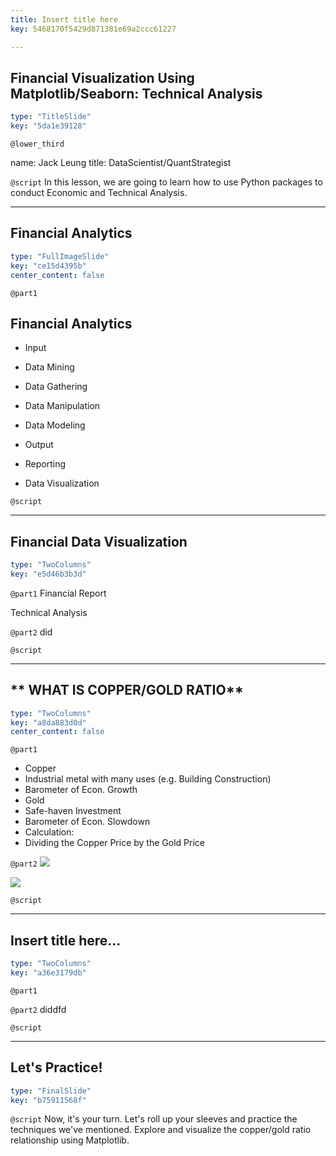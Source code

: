```yaml
---
title: Insert title here
key: 5468170f5429d871381e69a2ccc61227

---
```

## Financial Visualization Using Matplotlib/Seaborn: Technical Analysis

```yaml
type: "TitleSlide"
key: "5da1e39128"
```

`@lower_third`

name: Jack Leung
title: DataScientist/QuantStrategist


`@script`
In this lesson, we are going to learn how to use Python packages to conduct Economic and Technical Analysis.


---
## Financial Analytics

```yaml
type: "FullImageSlide"
key: "ce15d4395b"
center_content: false
```

`@part1`
## Financial Analytics

- Input
 - Data Mining

 - Data Gathering

 - Data Manipulation

 - Data Modeling

- Output

 - Reporting
 - Data Visualization


`@script`



---
## Financial Data Visualization

```yaml
type: "TwoColumns"
key: "e5d46b3b3d"
```

`@part1`
Financial Report

Technical Analysis


`@part2`
did


`@script`



---
## ** WHAT IS COPPER/GOLD RATIO**

```yaml
type: "TwoColumns"
key: "a8da883d0d"
center_content: false
```

`@part1`
- Copper
 - Industrial metal with many uses (e.g. Building Construction)
 - Barometer of Econ. Growth
- Gold
 - Safe-haven Investment
 - Barometer of Econ. Slowdown 
- Calculation:
 - Dividing the Copper Price by the Gold Price


`@part2`
![](https://a57.foxnews.com/static.foxnews.com/foxnews.com/content/uploads/2018/09/918/516/ea8469a3-goldbars.jpg?ve=1&tl=1)

![](https://fortmyers.floridaweekly.com/wp-content/uploads/images/2018-01-03/25p1.jpg)


`@script`



---
## Insert title here...

```yaml
type: "TwoColumns"
key: "a36e3179db"
```

`@part1`



`@part2`
diddfd


`@script`



---
## Let's Practice!

```yaml
type: "FinalSlide"
key: "b75911568f"
```

`@script`
Now, it's your turn. Let's roll up your sleeves and practice the techniques we've mentioned. Explore and visualize the copper/gold ratio relationship using Matplotlib.

